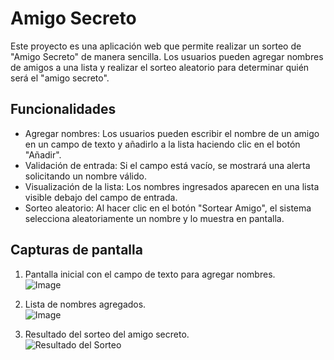 # Amigo Secreto

Este proyecto es una aplicación web que permite realizar un sorteo de "Amigo Secreto" de manera sencilla. Los usuarios pueden agregar nombres de amigos a una lista y realizar el sorteo aleatorio para determinar quién será el "amigo secreto".

## Funcionalidades
- Agregar nombres: Los usuarios pueden escribir el nombre de un amigo en un campo de texto y añadirlo a la lista haciendo clic en el botón "Añadir".
- Validación de entrada: Si el campo está vacío, se mostrará una alerta solicitando un nombre válido.
- Visualización de la lista: Los nombres ingresados aparecen en una lista visible debajo del campo de entrada.
- Sorteo aleatorio: Al hacer clic en el botón "Sortear Amigo", el sistema selecciona aleatoriamente un nombre y lo muestra en pantalla.

## Capturas de pantalla
1. Pantalla inicial con el campo de texto para agregar nombres.  
   ![Image](https://github.com/user-attachments/assets/734a4b00-28b7-4524-8cb7-5ded80e661a2)

2. Lista de nombres agregados.  
   ![Image](https://github.com/user-attachments/assets/26ebcb12-6cf2-462f-81df-a94fa8632592)

3. Resultado del sorteo del amigo secreto.  
   ![Resultado del Sorteo](./assets/resultado-sorteo.png)
